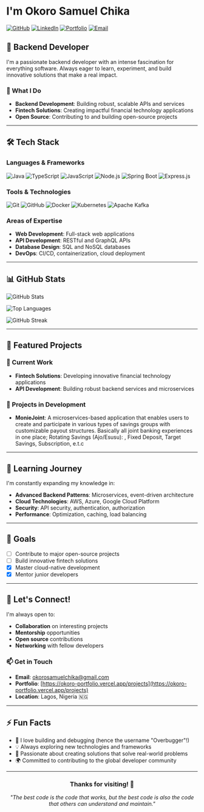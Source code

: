 # I'm Okoro Samuel Chika

[![GitHub](https://img.shields.io/badge/GitHub-Overbugger-181717?style=for-the-badge&logo=github)](https://github.com/Overbugger)
[![LinkedIn](https://img.shields.io/badge/LinkedIn-Connect-blue?style=for-the-badge&logo=linkedin)](https://linkedin.com/in/samuel-okoro-357094290)
[![Portfolio](https://img.shields.io/badge/Portfolio-Visit-orange?style=for-the-badge&logo=vercel)](https://okoro-portfolio.vercel.app/projects)
[![Email](https://img.shields.io/badge/Email-Contact-red?style=for-the-badge&logo=gmail)](mailto:okorosamuelchika@gmail.com)

## 🚀 Backend Developer

I'm a passionate backend developer with an intense fascination for everything software. Always eager to learn, experiment, and build innovative solutions that make a real impact.

### 🌟 What I Do

- **Backend Development**: Building robust, scalable APIs and services
- **Fintech Solutions**: Creating impactful financial technology applications
- **Open Source**: Contributing to and building open-source projects

---

## 🛠️ Tech Stack

### **Languages & Frameworks**

![Java](https://img.shields.io/badge/Java-ED8B00?style=for-the-badge&logo=openjdk&logoColor=white)
![TypeScript](https://img.shields.io/badge/TypeScript-007ACC?style=for-the-badge&logo=typescript&logoColor=white)
![JavaScript](https://img.shields.io/badge/JavaScript-F7DF1E?style=for-the-badge&logo=javascript&logoColor=black)
![Node.js](https://img.shields.io/badge/Node.js-43853D?style=for-the-badge&logo=node.js&logoColor=white)
![Spring Boot](https://img.shields.io/badge/Spring_Boot-6DB33F?style=for-the-badge&logo=spring-boot&logoColor=white)
![Express.js](https://img.shields.io/badge/Express.js-404D59?style=for-the-badge&logo=express&logoColor=white)

### **Tools & Technologies**

![Git](https://img.shields.io/badge/Git-F05032?style=for-the-badge&logo=git&logoColor=white)
![GitHub](https://img.shields.io/badge/GitHub-181717?style=for-the-badge&logo=github&logoColor=white)
![Docker](https://img.shields.io/badge/Docker-2496ED?style=for-the-badge&logo=docker&logoColor=white)
![Kubernetes](https://img.shields.io/badge/Kubernetes-326CE5?style=for-the-badge&logo=kubernetes&logoColor=white)
![Apache Kafka](https://img.shields.io/badge/Apache_Kafka-231F20?style=for-the-badge&logo=apache-kafka&logoColor=white)

### **Areas of Expertise**

- **Web Development**: Full-stack web applications
- **API Development**: RESTful and GraphQL APIs
- **Database Design**: SQL and NoSQL databases
- **DevOps**: CI/CD, containerization, cloud deployment

---

## 📊 GitHub Stats

![GitHub Stats](https://github-readme-stats.vercel.app/api?username=Overbugger&show_icons=true&theme=radical&hide_border=true&bg_color=0D1117&title_color=58A6FF&text_color=8B949E&icon_color=58A6FF)

![Top Languages](https://github-readme-stats.vercel.app/api/top-langs/?username=Overbugger&layout=compact&theme=radical&hide_border=true&bg_color=0D1117&title_color=58A6FF&text_color=8B949E)

![GitHub Streak](https://streak-stats.demolab.com/?user=Overbugger&theme=radical&hide_border=true&background=0D1117&stroke=58A6FF&ring=58A6FF&fire=58A6FF&currStreakNum=8B949E&sideNums=8B949E&currStreakLabel=8B949E&sideLabels=8B949E&dates=8B949E)

---

## 🎯 Featured Projects

### 🔧 Current Work

- **Fintech Solutions**: Developing innovative financial technology applications
- **API Development**: Building robust backend services and microservices
  
### 🚧 Projects in Development

- **MonieJoint**: A microservices-based application that enables users to create and participate in various types of savings groups with customizable payout structures. Basically all joint banking experiences in one place; Rotating Savings (Ajo/Esusu): , Fixed Deposit, Target Savings, Subscription, e.t.c

---

## 🌱 Learning Journey

I'm constantly expanding my knowledge in:

- **Advanced Backend Patterns**: Microservices, event-driven architecture
- **Cloud Technologies**: AWS, Azure, Google Cloud Platform
- **Security**: API security, authentication, authorization
- **Performance**: Optimization, caching, load balancing

---

## 🎯 Goals

- [ ] Contribute to major open-source projects
- [ ] Build innovative fintech solutions
- [x] Master cloud-native development
- [x] Mentor junior developers

---

## 🤝 Let's Connect!

I'm always open to:

- **Collaboration** on interesting projects
- **Mentorship** opportunities
- **Open source** contributions
- **Networking** with fellow developers

### 📫 Get in Touch

- **Email**: [okorosamuelchika@gmail.com](mailto:okorosamuelchika@gmail.com)
- **Portfolio**: [https://okoro-portfolio.vercel.app/projects](https://okoro-portfolio.vercel.app/projects)
- **Location**: Lagos, Nigeria 🇳🇬

---

## ⚡ Fun Facts

- 🐛 I love building and debugging (hence the username "Overbugger"!)
- 💡 Always exploring new technologies and frameworks
- 🎯 Passionate about creating solutions that solve real-world problems
- 🌍 Committed to contributing to the global developer community

---

<div align="center">

### Thanks for visiting! 👋

_"The best code is the code that works, but the best code is also the code that others can understand and maintain."_

</div>
